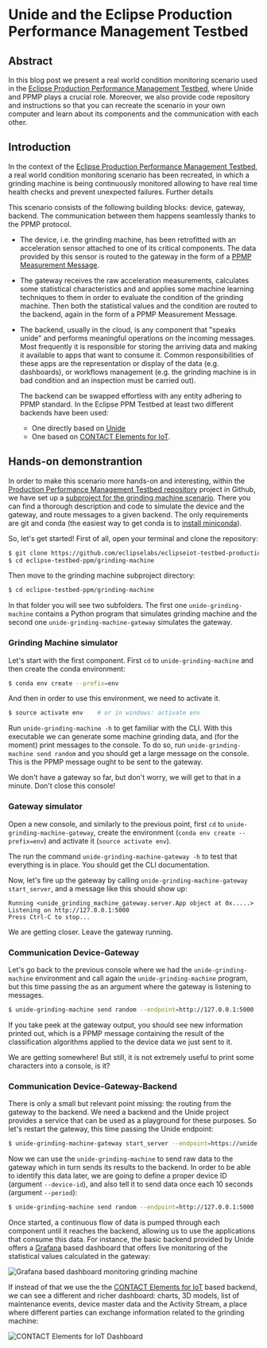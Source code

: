 # Unide and the Eclipse Production Performance Management Testbed


## Abstract

In this blog post we present a real world condition monitoring scenario used in
the [Eclipse Production Performance Management Testbed][1], where Unide and
PPMP plays a crucial role. Moreover, we also provide code repository and
instructions so that you can recreate the scenario in your own computer and
learn about its components and the communication with each other.


## Introduction

In the context of the [Eclipse Production Performance Management Testbed][1], a
real world condition monitoring scenario has been recreated, in which a
grinding machine is being continuously monitored allowing to have real time
health checks and prevent unexpected failures. Further details 

This scenario consists of the following building blocks: device, gateway,
backend. The communication between them happens seamlessly thanks to the PPMP
protocol.

- The device, i.e. the grinding machine, has been retrofitted with an
  acceleration sensor attached to one of its critical components. The data
  provided by this sensor is routed to the gateway in the form of a [PPMP
  Measurement Message][2].

- The gateway receives the raw acceleration measurements, calculates some
  statistical characteristics and and applies some machine learning techniques
  to them in order to evaluate the condition of the grinding machine. Then both
  the statistical values and the condition are routed to the backend, again in
  the form of a PPMP Measurement Message.

- The backend, usually in the cloud, is any component that "speaks unide" and
  performs meaningful operations on the incoming messages. Most frequently it
  is responsible for storing the arriving data and making it available to apps
  that want to consume it. Common responsibilities of these apps are the
  representation or display of the data (e.g. dashboards), or workflows
  management (e.g. the grinding machine is in bad condition and an inspection
  must be carried out). 
  
  The backend can be swapped effortless with any entity adhering to PPMP standard.
  In the Eclipse PPM Testbed at least two different backends have been used: 
    - One directly based on [Unide][3]
    - One based on [CONTACT Elements for IoT][4].


## Hands-on demonstrantion

In order to make this scenario more hands-on and interesting, within the
[Production Performance Management Testbed repository][5] project in Github, we
have set up a [subproject for the grinding machine scenario][7]. There you can
find a thorough description and code to simulate the device and the gateway,
and route messages to a given backend. The only requirements are git and conda
(the easiest way to get conda is to [install miniconda][6]).

So, let's get started! First of all, open your terminal and clone the
repository:

```bash
$ git clone https://github.com/eclipselabs/eclipseiot-testbed-productionperformancemanagement eclipse-testbed-ppm
$ cd eclipse-testbed-ppm/grinding-machine
```

Then move to the grinding machine subproject directory:

```bash
$ cd eclipse-testbed-ppm/grinding-machine
```

In that folder you will see two subfolders. The first one
`unide-grinding-machine` contains a Python program that simulates grinding
machine and the second one `unide-grinding-machine-gateway` simulates the
gateway. 


### Grinding Machine simulator

Let's start with the first component. First `cd` to `unide-grinding-machine`
and then create the conda environment:

```bash
$ conda env create --prefix=env
```

And then in order to use this environment, we need to activate it.

```bash
$ source activate env    # or in windows: activate env 
```

Run `unide-grinding-machine -h` to get familiar with the CLI. With this
executable we can generate some machine grinding data, and (for the moment)
print messages to the console. To do so, run `unide-grinding-machine send
random` and you should get a large message on the console. This is the PPMP
message ought to be sent to the gateway.

We don't have a gateway so far, but don't worry, we will get to that in a
minute. Don't close this console!


### Gateway simulator

Open a new console, and similarly to the previous point, first `cd` to
`unide-grinding-machine-gateway`, create the environment (`conda env
create --prefix=env`) and activate it (`source activate env`).

The run the command `unide-grinding-machine-gateway -h` to test that everything
is in place. You should get the CLI documentation. 

Now, let's fire up the gateway by calling `unide-grinding-machine-gateway
start_server`, and a message like this should show up:

```
Running <unide_grinding_machine_gateway.server.App object at 0x.....>
Listening on http://127.0.0.1:5000
Press Ctrl-C to stop...
```

We are getting closer. Leave the gateway running.


### Communication Device-Gateway

Let's go back to the previous console where we had the `unide-grinding-machine`
environment and  call again the `unide-grinding-machine` program, but this time
passing the as an argument where the gateway is listening to messages.

```bash
$ unide-grinding-machine send random --endpoint=http://127.0.0.1:5000
```

If you take peek at the gateway output, you should see new information printed
out, which is a PPMP message containing the result of the classification
algorithms applied to the device data we just sent to it. 

We are getting somewhere! But still, it is not extremely useful to print some
characters into a console, is it?


### Communication Device-Gateway-Backend

There is only a small but relevant point missing: the routing from the gateway
to the backend. We need a backend and the Unide project provides a service that
can be used as a playground for these purposes. So let's restart the gateway,
this time passing the Unide endpoint:

```bash
$ unide-grinding-machine-gateway start_server --endpoint=https://unide.eclipse.org/rest/v2
```

Now we can use the `unide-grinding-machine` to send raw data to the gateway
which in turn sends its results to the backend.  In order to be able to
identify this data later, we are going to define a proper device ID (argument
`--device-id`), and also tell it to send data once each 10 seconds (argument
`--period`):

```bash
$ unide-grinding-machine send random --endpoint=http://127.0.0.1:5000 --device-id=IoT-000028--3 --period=10
```

Once started, a continuous flow of data is pumped through each component until
it reaches the backend, allowing us to use the applications that consume this
data. For instance, the basic backend provided by Unide offers a [Grafana][8] based
dashboard that offers live monitoring of the statistical values calculated in the 
gateway:

![Grafana based dashboard monitoring grinding machine][9]

If instead of that we use the the [CONTACT Elements for IoT][4] based backend,
we can see a different and richer dashboard: charts, 3D models, list of
maintenance events, device master data and the Activity Stream, a place where
different parties can exchange information related to the grinding machine:

![CONTACT Elements for IoT Dashboard][10]

[1]: https://iot.eclipse.org/testbeds/production-performance-management/#
[2]: https://www.eclipse.org/unide/specification/measurement-message#messageDetail
[3]: https://github.com/eclipse/unide
[4]: https://www.contact-software.com/en/products/elements-for-iot/
[5]: https://github.com/eclipselabs/eclipseiot-testbed-productionperformancemanagement
[6]: https://conda.io/miniconda.html
[7]: https://github.com/eclipselabs/eclipseiot-testbed-productionperformancemanagement/tree/master/grinding-machine
[8]: https://grafana.com/
[9]: https://raw.githubusercontent.com/bgusach/unide/master/website/blog/assets/grinding-machine-grafana-dashboard.png
[10]: https://raw.githubusercontent.com/bgusach/unide/master/website/blog/assets/grinding-machine-ce4iot-dashboard.png

